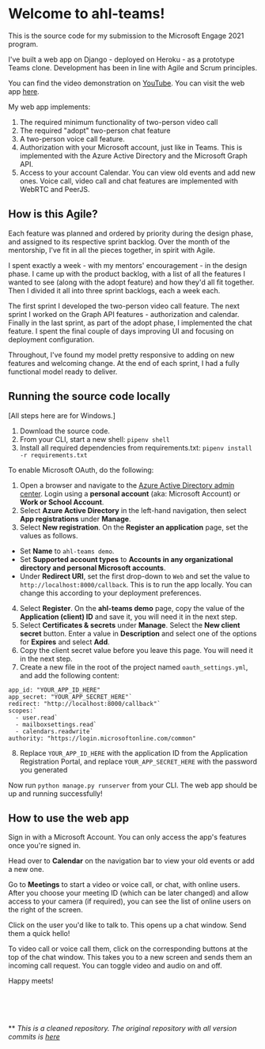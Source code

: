 # Welcome to ahl-teams!
This is the source code for my submission to the Microsoft Engage 2021 program. 

I've built a web app on Django - deployed on Heroku - as a prototype Teams clone. Development has been in line with Agile and Scrum principles. 

You can find the video demonstration on [YouTube](https://youtu.be/1NOJ5IAnoS8).
You can visit the web app [here](https://ahl-teams.herokuapp.com).

My web app implements:
1. The required minimum functionality of two-person video call
2. The required "adopt" two-person chat feature
3. A two-person voice call feature. 
4. Authorization with your Microsoft account, just like in Teams. This is implemented with the Azure Active Directory and the Microsoft Graph API. 
5. Access to your account Calendar. You can view old events and add new ones. 
Voice call, video call and chat features are implemented with WebRTC and PeerJS.


## How is this Agile?
Each feature was planned and ordered by priority during the design phase, and assigned to its respective sprint backlog. Over the month of the mentorship, I've fit in all the pieces together, in spirit with Agile. 

I spent exactly a week - with my mentors' encouragement - in the design phase. I came up with the product backlog, with a list of all the features I wanted to see (along with the adopt feature) and how they'd all fit together. Then I divided it all into three sprint backlogs, each a week each. 

The first sprint I developed the two-person video call feature. The next sprint I worked on the Graph API features - authorization and calendar. Finally in the last sprint, as part of the adopt phase, I implemented the chat feature. I spent the final couple of days improving UI and focusing on deployment configuration. 

Throughout, I've found my model pretty responsive to adding on new features and welcoming change. At the end of each sprint, I had a fully functional model ready to deliver.

## Running the source code locally
[All steps here are for Windows.]
1. Download the source code.
2. From your CLI, start a new shell: `pipenv shell`
3. Install all required dependencies from requirements.txt: `pipenv install -r requirements.txt`

To enable Microsoft OAuth, do the following:
1. Open a browser and navigate to the [Azure Active Directory admin center](https://aad.portal.azure.com/). Login using a **personal account** (aka: Microsoft Account) or **Work or School Account**.
5. Select **Azure Active Directory** in the left-hand navigation, then select **App registrations** under **Manage**.
6. Select  **New registration**. On the  **Register an application**  page, set the values as follows.

-   Set  **Name**  to  `ahl-teams demo`.
-   Set  **Supported account types**  to  **Accounts in any organizational directory and personal Microsoft accounts**.
-   Under  **Redirect URI**, set the first drop-down to  `Web`  and set the value to  `http://localhost:8000/callback`. This is to run the app locally. You can change this according to your deployment preferences.

4. Select **Register**. On the **ahl-teams demo** page, copy the value of the **Application (client) ID** and save it, you will need it in the next step.
5. Select **Certificates & secrets** under **Manage**. Select the **New client secret** button. Enter a value in **Description** and select one of the options for **Expires** and select **Add**.
6. Copy the client secret value before you leave this page. You will need it in the next step.
7.   Create a new file in the root of the project named `oauth_settings.yml`, and add the following content: 
```
app_id: "YOUR_APP_ID_HERE"
app_secret: "YOUR_APP_SECRET_HERE"`
redirect: "http://localhost:8000/callback"`
scopes:`
  - user.read`
  - mailboxsettings.read`
  - calendars.readwrite`
authority: "https://login.microsoftonline.com/common"
```
8. Replace `YOUR_APP_ID_HERE` with the application ID from the Application Registration Portal, and replace `YOUR_APP_SECRET_HERE` with the password you generated

Now run `python manage.py runserver` from your CLI. The web app should be up and running successfully!


## How to use the web app

Sign in with a Microsoft Account. You can only access the app's features once you're signed in.

Head over to **Calendar** on the navigation bar to view your old events or add a new one.

Go to **Meetings** to start a video or voice call, or chat, with online users. After you choose your meeting ID (which can be later changed) and allow access to your camera (if required), you can see the list of online users on the right of the screen.

Click on the user you'd like to talk to. This opens up a chat window. Send them a quick hello!

To video call or voice call them, click on the corresponding buttons at the top of the chat window. This takes you to a new screen and sends them an incoming call request. You can toggle video and audio on and off.

Happy meets!

<br><br><br>

** *This is a cleaned repository. The original repository with all version commits is [here](https://github.com/ahlraf/teams-clone-v2)*